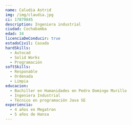 ```yaml
---
name: Caludia Astrid
img: /img/claudia.jpg
ci: 17879845
description: Ingeniera industrial
ciudad: Cochabamba
edad: 34
licenciaDeConducir: true
estadoCivil: Casada
hardSkills:
  - Autocad
  - Solid Works
  - Programación
softSkills:
  - Responable
  - Ordenada
  - Limpia
educacion:
  - Bachiller en Humanidades en Pedro Domingo Murillo
  - Ingeniera Industrial
  - Técnico en programación Java SE
experiencia:
  - 4 años en Megatron
  - 5 años de Hansa
---
```

